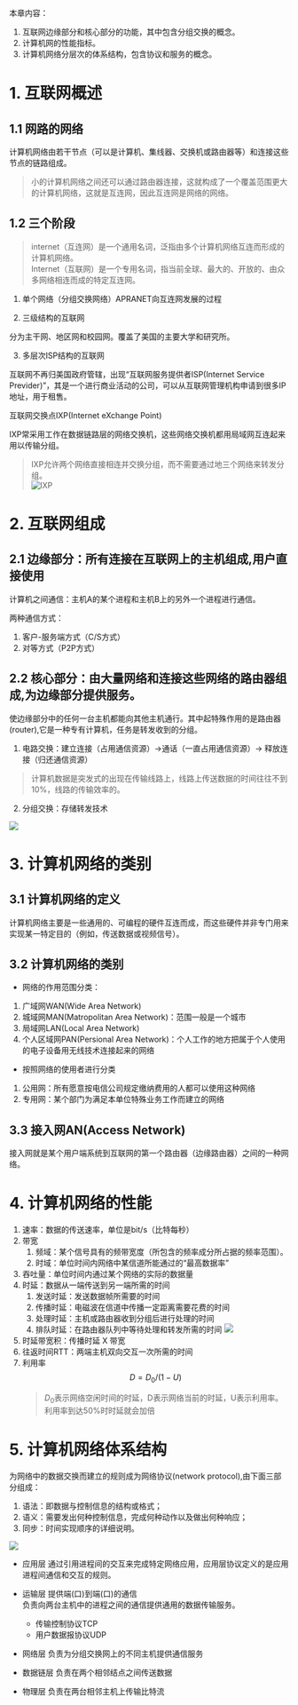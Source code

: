 本章内容：

1. 互联网边缘部分和核心部分的功能，其中包含分组交换的概念。
2. 计算机网的性能指标。
3. 计算机网络分层次的体系结构，包含协议和服务的概念。


# 1. 互联网概述

## 1.1 网路的网络

计算机网络由若干节点（可以是计算机、集线器、交换机或路由器等）和连接这些节点的链路组成。

> 小的计算机网络之间还可以通过路由器连接，这就构成了一个覆盖范围更大的计算机网络，这就是互连网，因此互连网是网络的网络。


## 1.2 三个阶段

> internet（互连网）是一个通用名词，泛指由多个计算机网络互连而形成的计算机网络。  
> Internet（互联网）是一个专用名词，指当前全球、最大的、开放的、由众多网络相连而成的特定互连网。

1. 单个网络（分组交换网络）APRANET向互连网发展的过程

2. 三级结构的互联网

分为主干网、地区网和校园网。覆盖了美国的主要大学和研究所。

3. 多层次ISP结构的互联网

互联网不再归美国政府管辖，出现“互联网服务提供者ISP(Internet Service Previder)”，其是一个进行商业活动的公司，可以从互联网管理机构申请到很多IP地址，用于租售。

互联网交换点IXP(Internet eXchange Point)

IXP常采用工作在数据链路层的网络交换机，这些网络交换机都用局域网互连起来用以传输分组。

> IXP允许两个网络直接相连并交换分组，而不需要通过地三个网络来转发分组。  
![IXP](assets/IXP.png)


# 2. 互联网组成

## 2.1 边缘部分：所有连接在互联网上的主机组成,用户直接使用

计算机之间通信：主机A的某个进程和主机B上的另外一个进程进行通信。

两种通信方式：
1. 客户-服务端方式（C/S方式）
2. 对等方式（P2P方式）


## 2.2 核心部分：由大量网络和连接这些网络的路由器组成,为边缘部分提供服务。

使边缘部分中的任何一台主机都能向其他主机通行。其中起特殊作用的是路由器(router),它是一种专有计算机，任务是转发收到的分组。

1. 电路交换：建立连接（占用通信资源）->通话（一直占用通信资源）-> 释放连接（归还通信资源）  
> 计算机数据是突发式的出现在传输线路上，线路上传送数据的时间往往不到10%，线路的传输效率的。

2. 分组交换：存储转发技术


![](assets/exchanges.png)


# 3. 计算机网络的类别

## 3.1 计算机网络的定义

计算机网络主要是一些通用的、可编程的硬件互连而成，而这些硬件并非专门用来实现某一特定目的（例如，传送数据或视频信号）。

## 3.2 计算机网络的类别

- 网络的作用范围分类：
1. 广域网WAN(Wide Area Network)
2. 城域网MAN(Matropolitan Area Network)：范围一般是一个城市
3. 局域网LAN(Local Area Network)
4. 个人区域网PAN(Persional Area Network)：个人工作的地方把属于个人使用的电子设备用无线技术连接起来的网络

- 按照网络的使用者进行分类

1. 公用网：所有愿意按电信公司规定缴纳费用的人都可以使用这种网络
2. 专用网：某个部门为满足本单位特殊业务工作而建立的网络

## 3.3 接入网AN(Access Network)

接入网就是某个用户端系统到互联网的第一个路由器（边缘路由器）之间的一种网络。

# 4. 计算机网络的性能

1. 速率：数据的传送速率，单位是bit/s（比特每秒）
2. 带宽
    1. 频域：某个信号具有的频带宽度（所包含的频率成分所占据的频率范围）。
    2. 时域：单位时间内网络中某信道所能通过的“最高数据率”
3. 吞吐量：单位时间内通过某个网络的实际的数据量
4. 时延：数据从一端传送到另一端所需的时间
    1. 发送时延：发送数据帧所需要的时间
    2. 传播时延：电磁波在信道中传播一定距离需要花费的时间
    3. 处理时延：主机或路由器收到分组后进行处理的时间
    4. 排队时延：在路由器队列中等待处理和转发所需的时间
![](assets/timeDelay.png)
5. 时延带宽积：传播时延 X 带宽
6. 往返时间RTT：两端主机双向交互一次所需的时间
7. 利用率
    $$D = D_0 / (1 - U )$$
    > $D_0$表示网络空闲时间的时延，D表示网络当前的时延，U表示利用率。
    > 利用率到达50%时时延就会加倍

# 5. 计算机网络体系结构


为网络中的数据交换而建立的规则成为网络协议(network protocol),由下面三部分组成：
1. 语法：即数据与控制信息的结构或格式；
2. 语义：需要发出何种控制信息，完成何种动作以及做出何种响应；
3. 同步：时间实现顺序的详细说明。


![](assets/networkstruct.png)

- 应用层
通过引用进程间的交互来完成特定网络应用，应用层协议定义的是应用进程间通信和交互的规则。

- 运输层
提供端(口)到端(口)的通信  
负责向两台主机中的进程之间的通信提供通用的数据传输服务。
    - 传输控制协议TCP
    - 用户数据报协议UDP

- 网络层
负责为分组交换网上的不同主机提供通信服务

- 数据链层
负责在两个相邻结点之间传送数据

- 物理层
负责在两台相邻主机上传输比特流

